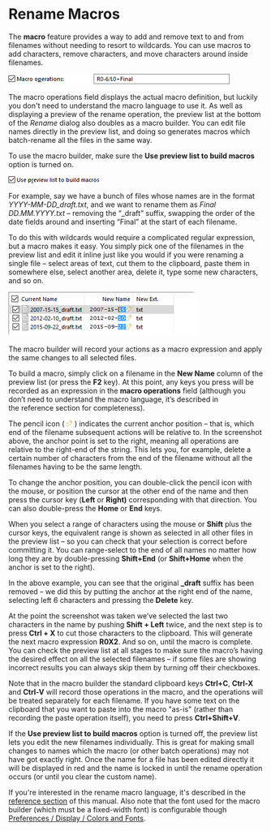 # Rename Macros

The **macro** feature provides a way to add and remove text to and from filenames without needing to resort to wildcards. You can use macros to add characters, remove characters, and move characters around inside filenames.

![](/Manual/images/media/image083.png)

  
The macro operations field displays the actual macro definition, but luckily you don't need to understand the macro language to use it. As well as displaying a preview of the rename operation, the preview list at the bottom of the *Rename* dialog also doubles as a macro builder. You can edit file names directly in the preview list, and doing so generates macros which batch-rename all the files in the same way.

To use the macro builder, make sure the **Use preview list to build macros** option is turned on.

![](/Manual/images/media/use_preview_list.png)

For example, say we have a bunch of files whose names are in the format *YYYY-MM-DD_draft.txt*, and we want to rename them as *Final DD.MM.YYYY.txt* – removing the “\_draft” suffix, swapping the order of the date fields around and inserting “Final” at the start of each filename.

To do this with wildcards would require a complicated regular expression, but a macro makes it easy. You simply pick one of the filenames in the preview list and edit it inline just like you would if you were renaming a single file – select areas of text, cut them to the clipboard, paste them in somewhere else, select another area, delete it, type some new characters, and so on.

![](/Manual/images/media/image007_001.png)

The macro builder will record your actions as a macro expression and apply the same changes to all selected files.

To build a macro, simply click on a filename in the **New Name** column of the preview list (or press the **F2** key). At this point, any keys you press will be recorded as an expression in the **macro operations** field (although you don’t need to understand the macro language, it’s described in the reference section for completeness).

The pencil icon ( ![](/Manual/images/media/image008_001.png) ) indicates the current anchor position – that is, which end of the filename subsequent actions will be relative to. In the screenshot above, the anchor point is set to the right, meaning all operations are relative to the right-end of the string. This lets you, for example, delete a certain number of characters from the end of the filename without all the filenames having to be the same length.

To change the anchor position, you can double-click the pencil icon with the mouse, or position the cursor at the other end of the name and then press the cursor key (**Left** or **Right)** corresponding with that direction. You can also double-press the **Home** or **End** keys.

When you select a range of characters using the mouse or **Shift** plus the cursor keys, the equivalent range is shown as selected in all other files in the preview list – so you can check that your selection is correct before committing it. You can range-select to the end of all names no matter how long they are by double-pressing **Shift+End** (or **Shift+Home** when the anchor is set to the right).

In the above example, you can see that the original **\_draft** suffix has been removed – we did this by putting the anchor at the right end of the name, selecting left 6 characters and pressing the **Delete** key.

At the point the screenshot was taken we’ve selected the last two characters in the name by pushing **Shift + Left** twice, and the next step is to press **Ctrl + X** to cut those characters to the clipboard. This will generate the next macro expression **R0X2**. And so on, until the macro is complete. You can check the preview list at all stages to make sure the macro’s having the desired effect on all the selected filenames – if some files are showing incorrect results you can always skip them by turning off their checkboxes.

Note that in the macro builder the standard clipboard keys **Ctrl+C**, **Ctrl-X** and **Ctrl-V** will record those operations in the macro, and the operations will be treated separately for each filename. If you have some text on the clipboard that you want to paste into the macro "as-is" (rather than recording the paste operation itself), you need to press **Ctrl+Shift+V**.

If the **Use preview list to build macros** option is turned off, the preview list lets you edit the new filenames individually. This is great for making small changes to names which the macro (or other batch operations) may not have got exactly right. Once the name for a file has been edited directly it will be displayed in red and the name is locked in until the rename operation occurs (or until you clear the custom name).

If you're interested in the rename macro language, it's described in the [reference section](/Manual/reference/rename_macro_language.md) of this manual. Also note that the font used for the macro builder (which must be a fixed-width font) is configurable though [Preferences / Display / Colors and Fonts](/Manual/preferences/preferences_categories/display/colors_and_fonts.md).
